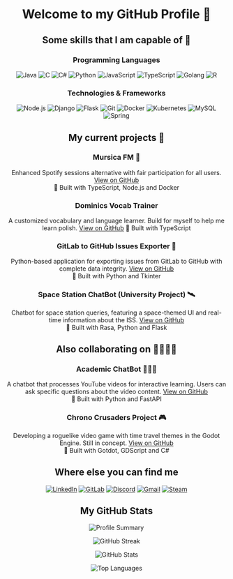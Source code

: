 <div align="center">
  
# Welcome to my GitHub Profile 👋

## Some skills that I am capable of 🔧

### Programming Languages

![Java](https://img.shields.io/badge/Java-ED8B00?style=for-the-badge&logo=openjdk&logoColor=white)
![C](https://img.shields.io/badge/C-00599C?style=for-the-badge&logo=c&logoColor=white)
![C#](https://img.shields.io/badge/C%23-239120?style=for-the-badge&logo=c-sharp&logoColor=white)
![Python](https://img.shields.io/badge/Python-14354C?style=for-the-badge&logo=python&logoColor=white)
![JavaScript](https://img.shields.io/badge/JavaScript-F7DF1E?style=for-the-badge&logo=javascript&logoColor=black)
![TypeScript](https://img.shields.io/badge/TypeScript-007ACC?style=for-the-badge&logo=typescript&logoColor=white)
![Golang](https://img.shields.io/badge/Go-00ADD8?style=for-the-badge&logo=go&logoColor=white)
![R](https://img.shields.io/badge/R-276DC3?style=for-the-badge&logo=r&logoColor=white)

### Technologies & Frameworks

![Node.js](https://img.shields.io/badge/Node.js-6DA55F?logo=node.js&logoColor=white)
![Django](https://img.shields.io/badge/Django-%23092E20.svg?logo=django&logoColor=white)
![Flask](https://img.shields.io/badge/Flask-000?logo=flask&logoColor=fff)
![Git](https://img.shields.io/badge/Git-F05032?logo=git&logoColor=fff)
![Docker](https://img.shields.io/badge/Docker-2496ED?logo=docker&logoColor=fff)
![Kubernetes](https://img.shields.io/badge/Kubernetes-326CE5?logo=kubernetes&logoColor=fff)
![MySQL](https://img.shields.io/badge/MySQL-4479A1?logo=mysql&logoColor=fff)
![Spring](https://img.shields.io/badge/Spring%20Boot-6DB33F?logo=springboot&logoColor=fff)

## My current projects 🔭

### Mursica FM 🎵
Enhanced Spotify sessions alternative with fair participation for all users. [View on GitHub](https://github.com/Dominicdaniel86/Mursica-FM)  
🔧 Built with TypeScript, Node.js and Docker

### Dominics Vocab Trainer
A customized vocabulary and language learner. Build for myself to help me learn polish. [View on GitHub](https://github.com/Dominicdaniel86/DominicsVocabTrainer)
🔧 Built with TypeScript

### GitLab to GitHub Issues Exporter 📃
Python-based application for exporting issues from GitLab to GitHub with complete data integrity. [View on GitHub](https://github.com/Dominicdaniel86/GitLab-to-GitHub-Issues-Exporter)  
🔧 Built with Python and Tkinter

### Space Station ChatBot (University Project) 🛰️
Chatbot for space station queries, featuring a space-themed UI and real-time information about the ISS. [View on GitHub](https://github.com/Dominicdaniel86/Space-Station-Chatbot)  
🔧 Built with Rasa, Python and Flask

## Also collaborating on 🫱🏻‍🫲🏻

### Academic ChatBot 👨🏻‍🎓
A chatbot that processes YouTube videos for interactive learning. Users can ask specific questions about the video content. [View on GitHub](https://github.com/dneumnn/AcademicChatBot)  
🔧 Built with Python and FastAPI

### Chrono Crusaders Project 🎮
Developing a roguelike video game with time travel themes in the Godot Engine. Still in concept. [View on GitHub](https://github.com/Chrono-Crusaders/Chrono-Crusaders-Project)  
🔧 Built with Gotdot, GDScript and C#

## Where else you can find me

[![LinkedIn](https://img.shields.io/badge/LinkedIn-0077B5?style=for-the-badge&logo=linkedin&logoColor=white)](https://www.linkedin.com/in/dominic-daniel-kr%C3%A4mer-56a40a248/)
[![GitLab](https://img.shields.io/badge/GitLab-330F63?style=for-the-badge&logo=gitlab&logoColor=white)](https://gitlab.com/Dominicdaniel86)
[![Discord](https://img.shields.io/badge/Discord-7289DA?style=for-the-badge&logo=discord&logoColor=white)](https://discord.com/users/derobamaimkampfpanzer/)
[![Gmail](https://img.shields.io/badge/Gmail-D14836?style=for-the-badge&logo=gmail&logoColor=white)](mailto:dominicdaniel3107@gmail.com)
[![Steam](https://img.shields.io/badge/Steam-000000?style=for-the-badge&logo=steam&logoColor=white)](https://steamcommunity.com/id/Duphe/)

## My GitHub Stats

![Profile Summary](http://github-profile-summary-cards.vercel.app/api/cards/profile-details?username=dominicdaniel86&theme=transparent)

![GitHub Streak](https://github-readme-streak-stats.herokuapp.com/?user=dominicdaniel86&theme=transparent&hide_border=true)

![GitHub Stats](http://github-profile-summary-cards.vercel.app/api/cards/stats?username=dominicdaniel86&theme=transparent)

![Top Languages](https://github-readme-stats.vercel.app/api/top-langs/?username=dominicdaniel86&layout=compact&theme=transparent&langs_count=10&hide_border=true)


</div>
